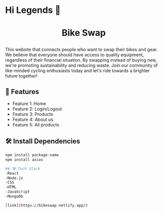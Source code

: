 # Hi Legends 👋

# <p align="center">Bike Swap</p>

This website that connects people who want to swap their bikes and gear. We believe that everyone should have access to quality equipment, regardless of their financial situation. By swapping instead of buying new, we're promoting sustainability and reducing waste. Join our community of like-minded cycling enthusiasts today and let's ride towards a brighter future together!

## 🧐 Features

- Feature 1: Home
- Feature 2: Login/Logout
- Feature 3: Products
- Feature 4: About us
- Feature 5: All products

## 🛠️ Install Dependencies

```bash
npm install package-name
npm install axios

## 🛠️ Tech Stack
-React
-Node.js
-CSS
-HTML
-JavaScript
-MongoDb

[link](https://bikeswap.netlify.app/)

```
